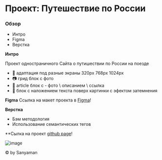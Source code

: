 # Проект: Путешествие по России

### Обзор
* Интро
* Figma
* Верстка

**Интро**

Проект одностраничного Сайта о путишествии по России на поезде 
+ :iphone: адаптация под разные экраны 320px 768px 1024px
+ :camera: грид блок с фото
+ :postbox: article блок с - фото \ описанием \ ссылка
+ :high_brightness: блок с наложением текста поверх картинки с эфектом затемнения

**Figma**
Ссылка на макет проекта в [Figma](https://www.figma.com/file/5S2WSbEFL6awjVWJ0NWL8Q/Sprint-3_-Russia-_-desktop-%2B-mobile?node-id=28503%3A0&t=l003rcUCdHLNWVLo-0 "Figma и пшЫк подрывник под одеялом")!     

**Верстка**
+ Бэм методология 
+ Использование семантических тегов

**Сылка на проект  [github page](https://sanyaman.github.io/ "sanyaman")! 



 ![image](https://user-images.githubusercontent.com/119109046/209814939-b0ed925f-de6a-44b4-9d14-d9c14db9fd51.png)

© by Sanyaman
